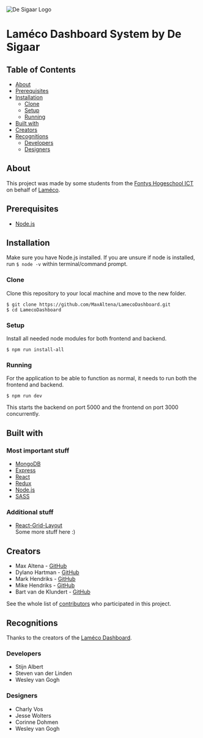 ![De Sigaar Logo](https://i.gyazo.com/bd001381f989b9443f4769f72c938ca5.png)

# Laméco Dashboard System by De Sigaar

## Table of Contents

- [About](#about)
- [Prerequisites](#prerequisites)
- [Installation](#installation)
  - [Clone](#clone)
  - [Setup](#setup)
  - [Running](#running)
- [Built with](#built-with)
- [Creators](#creators)
- [Recognitions](#recognitions)
  - [Developers](#developers)
  - [Designers](#designers)

## About

This project was made by some students from the [Fontys Hogeschool ICT](https://fontys.nl/hbo-ict/) on behalf of [Laméco](https://www.lameco.nl/).

## Prerequisites

- [Node.js](https://nodejs.org/)

## Installation

Make sure you have Node.js installed. If you are unsure if node is installed, run `$ node -v` within terminal/command prompt.

### Clone

Clone this repository to your local machine and move to the new folder.

```
$ git clone https://github.com/MaxAltena/LamecoDashboard.git
$ cd LamecoDashboard
```

### Setup

Install all needed node modules for both frontend and backend.

```
$ npm run install-all
```

### Running

For the application to be able to function as normal, it needs to run both the frontend and backend.

```
$ npm run dev
```

This starts the backend on port 5000 and the frontend on port 3000 concurrently.

## Built with

### Most important stuff

- [MongoDB](https://www.mongodb.com/)
- [Express](https://expressjs.com/)
- [React](https://reactjs.org/)
- [Redux](https://redux.js.org/)
- [Node.js](https://nodejs.org/)
- [SASS](https://sass-lang.com/)

### Additional stuff

- [React-Grid-Layout](https://github.com/STRML/react-grid-layout/)  
  Some more stuff here :)

## Creators

- Max Altena - [GitHub](https://github.com/MaxAltena)
- Dylano Hartman - [GitHub](https://github.com/DylanoH)
- Mark Hendriks - [GitHub](https://github.com/MariusHendriks)
- Mike Hendriks - [GitHub](https://github.com/madmike1104)
- Bart van de Klundert - [GitHub](https://github.com/Bartvdklu)

See the whole list of [contributors](https://github.com/MaxAltena/LamecoDashboard/contributors) who participated in this project.

## Recognitions

Thanks to the creators of the [Laméco Dashboard](https://git.fhict.nl/I403606/LamecoLayout/).

### Developers

- Stijn Albert
- Steven van der Linden
- Wesley van Gogh

### Designers

- Charly Vos
- Jesse Wolters
- Corinne Dohmen
- Wesley van Gogh
